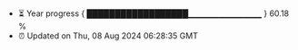 - ⏳ Year progress { ██████████████████▁▁▁▁▁▁▁▁▁▁▁▁ } 60.18 %
- ⏰ Updated on Thu, 08 Aug 2024 06:28:35 GMT

